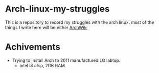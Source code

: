 # Arch-linux-my-struggles
This is a repository to record my struggles with the arch linux.
most of the things I write here will be either [ArchWiki](https://wiki.archlinux.org/title/Installation_guide)

# Achivements
- Trying to install Arch to 2011 manufactured LG labtop.
	- intel i3 chip, 2GB RAM